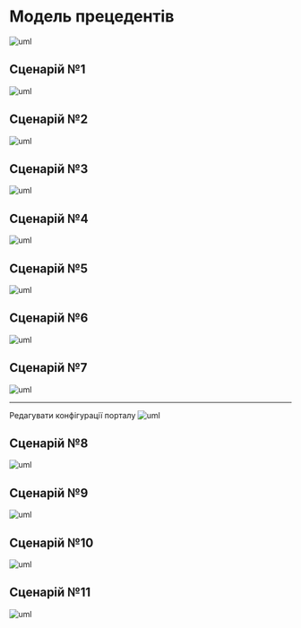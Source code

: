 # Модель прецедентів

![uml](http://www.plantuml.com/plantuml/png/XLJDRjD04BxtALRXIa6nsrjb5VN04_I6L3cjJIkviUIV6uSaHi2X8WYGaRW0uWKijuOqRfnNc7qZPhOURrnjIWuvp7xppNpVVjx3E76Z9BqCTjpJ98p40Bx8N4xbJ5uDX1kBbwaN9pi2Vtp-7HevWON2P5128Tyhv77iHJtW9oZbZC3g-4MQd8Tzm4-eu0OAM6x0Zi8WS4TXv2AapuRGEvd3gbrl0iKc-zdbnLZXrLyQUwTkx8d1mSWvFZePFXiUF1yvhyRm3GhihEJNUuvMm4p9cIicWfyCJInMn_8RbULmItq2IY6dztP0XHjcp69jOx5QbXzGqIvm3RMSewwC-8XiJNJGm58WwY_DmbrpA3MpPMQsEvKhA7Y_ba0tswPcknF7jtBDvXX8RBEslOxa5xQLRL1C17lR2DYSpx1GMzHR2OmUx3ycOWaDslnMvbHM0Ng7b1_9vJNjYYWSg6zmNmTAVGPYDzrrE22gJ9cdwXkdHJ2U3nnEWYu6NBHqaKksdhZn8V08WXhEY93lXBl7OUA9wEBrUI92luz_ulk-1jBluOSeu0uQ-0ELa9D7mj3rgtJMyWgMbDzC40jz2G9R5h36zXkapfxgWNGJDL7TCf82IuDMq50_xeBZOKstH47I2tlZCwLEL-XbOOzwKdkdQ1BdJbUvQ3rmBl1yCevX1iluSVkVMQG5VU0qopbLDGt5-mDKXAYnOqhF6nlCGADiraxlNYkTNrWkSp8mnuVOZc_yFm00)


## Сценарій №1

![uml](http://www.plantuml.com/plantuml/png/hLNTRX915BxdAIRrrYYqYHU5aYRgXGzWOcACeNQnJH0Ch3U62nPClMbAKXjwerBZ2umhbEqk2wzmvetyvkmoBBkctOjEGpe_Cz_tpNVEcTtlsBMs_Ub3ez2mwhOuicg7LhiWucOwbNghQOjthKQhlLSi5aNd-BErLtfIhHnKNppRhJm-g8gNJz-M7fNodA0V96b6Bide9FrIVOmMgaSUUfwW1VsXG8t8HyybZsu4zajQOjt9nV1RVIMf70h90uWNytnJ8-MelZfz24wD1ROfpKdcmXpJ50gdD543d84mWtiEgHEW3O0Ngb4kj2iWpO0Kg5ESaggVyM9A8T260lz0XjzVMgIjYIUDEMgGY_oSRGdK6Mo2OA4SxJpKI7K2ZovPovr8ulahX1n_2MS5TB1D-270v682tOKwmPGZUEM2j_PMPBbvjfCy4El21k27SCgF7VEZ20YQW1kTtDWx2Mo6X6wEAgB1bvcG1p9G116DlXGO1W944yszONwkAFnKJXpRa7CS27090wbwuBxPZ09thERXgaPvt5shxfgTND9cj2jqlUcw0fsFteKWdtcNv4F_QxhAn6JufXp1RvP9Dm6wRZHcBvQH7u1NNpWQSu2R0rjPbangHq5aFXrTahg8jygPY-fnydgNdFtiepe3Fmy23Jypsm3jSEqmF7cuZXTdIJGecwtDbcs9zl7x8riygDThQEjewWhz3fnh2iZJofDBfXxC9CB5S3oHbZrEvTSrcwT5Oc568MiBLxSs9xcU93-B0Kc-HzQvwEcuCuZcJND1qrD3pUzgGP0ptIYaUxHdEsjFAbdrOnfTJmiAOlKIOZYiIIjI5ff7ytyFJJQJKbd4cREYZe1edcNXG1L4kjtwrRf7_tPkyQzZjpwM2_jOm2Vz7m00)


## Сценарій №2

![uml](http://www.plantuml.com/plantuml/png/dPJFRX814CRlFCMaNWs21m-5aYRgmGSmCJ76KBlO9WY6hXV3eTtLza8qQHgQ-4SqVO4LmTA5NLxXcpVocrrOC34KkwVExinllfdvolQ1MssvRrxLStMdvigUKzrrMZcPFTaVvLgpuSgBPhtPsYeK2dAm_zRPAjwhb7SgZnvibk_iLEJn_UTtyyLrAl0L0IxHHv1MuW9zxU9AFOm4VT4ZZFI8qH0JzTSYNkW90jP56274QCRzX5WFKvRwrazFRWj-BEW8rgBtC2HdY04f4yGahUWWXjKpOTvFZ3bNc5RWIZXqWAcbhzNsErjUgaz8HpqolLdJKtrFxE26gpgr5P7vWIkBj9iYJ7sWnzhLywJ9jIHv-2JFS-UBb6DYAC9Npu0sPu2GE9-Xnw75rDjPC15yHenVp8eGCxGlWXwJ3ncFROp_CX--9KUt1KV9YgdZc9J8YAPbCKs6T1gxSvydSVjVLsndDSa_I1PjYhbNFSj6c1uwJ1HC4QelJ-VNULPAuN_RhRqCwh6frSNSaq-GlajqJ8ZPMEnfjgFfV4VQsIYjq6rVbfkSc-NI1V7aPmOooCVhvN4GfWuITtHejjMEBcMbZQRhI6l_vPuhjsgrAf_59Ss-NrZz6sECo8YNFsMUobxQgGotT8pcwr9kc-_va_K7)


## Сценарій №3

![uml](http://www.plantuml.com/plantuml/png/fPFDIW9H5CVtFiLzW2XpqS8F4MhJ0xIA2CsH0dD2fqsuy0Dq8mKH4mJsGIzmKGV7ySDN-9ytwipHcHAI1d8XzzwPy_l_x_-SoTMiVDMwlIx7oaR9KfT6lcXKOshz2nVfabcnr8LPDgkPU3okQbTtHcR_89ikP8-FakczGbQT79udTXDHAj27nXW3w5Kbtk1G0mw6cD83vjIc5bn5JIpXyly2dlBV9vjQP6CGIUEJkj1SF8SB3-vQwGKBLc8eazg-0-hkA7oiJjZ133eAFNGyOigC3Gv2XKUo-RGfTvYJ7OdspgGnawRKuofDhO05byaEq_wTXx0yLhYdhk_BfxaIWgOEWvv5ya_Izlj5Cl4g3U6uf2qJnPmE7DveQZ1ticb25aQb64obxEk_zR0UriWuXxkaGj_FKsBpUFMau8c39JnggrE6-OyrfdmsF4kj9JO6elwD2rgom4ZIwsrlIkg79VCc5SlnHVWp-m80)


## Сценарій №4

![uml](http://www.plantuml.com/plantuml/png/bPFFpj905CNtFCLDtHhaqyJ5nv-Gg0iVmCIT0Mc51AafTMDO04t01N5X518ZeZ4cBiTAfQM2ht3cZRmphGKCqNvTqTivlpFtt4kzxpOSz_dJRg5hMYwrpKRBT0gKFjcFYcNtN7fiTssdMYgLgDzvOLOlRjSgpThzkvUL6yqQFRZpw6RnLXu5bX3Om8T8b5XXBrzA3rjIPJcNO-db0dsMKmWvmWuXjWXJt3l63H7AaU8e6pczJlYKL13W9qGk-We1SmAifSUQFVn_EP2wEDROgW_moU13Wkq4OfP-Dt8vVcIt3HDZEMCforE_1NSe474j9Fp2dcs7xFPDDnvbgUNoUAsoOeTNdDrEpedZ2tKRGauOij2M_oKHtk9BaGTUl21yLRE3-EisQI8SaYV7oWhHbHOB7_HaEVSKpAG90XM5xZxIDpr5chtMdntMxuDpenfa6htysTibOQb2LwTLF_8DAJETE684P1msrIWd_DEr6XopLD0-AzSwtncny5nCvKpJirsJdCwJjalNBAl1po4cjGNl6VO3SO8z-NJlOJAAhCWvQDnHf_QpSg7ETVwl_mO0)


## Сценарій №5

![uml](http://www.plantuml.com/plantuml/png/hLNDQXDH5DxdAIvrAxK_uA99Gq5T-02282AfdTX2J2GTDv95agdj9XW8PRgnLl45nj7OQNwcht3E6_bza_GwQL8wIYyCS-_9dE_xpi-vsTftItNt_TjAhkAKNRFhb7QSUivCbzqKohMgQrxNAhNwvihAYjdV--1ihZui5hQBJnzl51vi5yspHw_MbrUpUCYf178keGGJJ_agVVa5sq_rQDMsH8OVgA_jJ83VzGXkBHbB90E9hi4E01XhyxwHRn9fIzkmZoJ8X7mcVMqIHptun19Qz9xwiBRK0zvO_KneL7GEfA5su8L0frXdiFs0rPS1h8U8ksiaJ0YQLxb9o0E467DlywDU9kOUCmE6Jtf4jGR9YkWyfJj9XDoAP9uyPv6NL-UIQo2iR_G0U1-XEvG-S3k6dr2odXYe3Y30GmByp4Hh2uWkMH8-IJv26B2DzH2cbi4stKia7sitCz_w0hwG2TDM4g4CQEDxKdMMOQG-6--VXaQ-i5jPKhhA1Uh10708j0cyYzbw91kdkdCrdycvSLrgmtwV3BKzRHWvdKmLIDbWnmOlib_2rJCl5WtWo_oKP6Pc6YbGEnlimwPszJXTuyvS9YN8M-zgpNLCVU_DhclkbSibhBzPuq1yXhZVCfG8SkBqJxO3hP5f8LnkHXhe65wC8daGfWU9Wf5wpALTIzGutovB-HiIJ6kQfiSiJaUfa-g5EmnqRJvG7kQKyBBW970aPCXgfFJyLor32Ha-7ZOwyy3D7OQsVbiDxQN86jvy8M9-uBTusNiodqjDH-rTFhS5Klpl_G40)


## Сценарій №6

![uml](http://www.plantuml.com/plantuml/png/ZLNHJXDH47tlLqpmbLH8Z0yK28dwu0UOc1XZG5eXGMfAVJ4yTBiAF91Y35aIewBn1vQbXRM5yWipV-GvJDYjR8Ax3-NUtRddd9avTrZQQY-tsk_VRbGswesshDMNL-kjYeW_sMA-qTnio-lcHhErC3Cp8rlh7-eBimyNvrSMdpwUcx-_iYZF7hrwK9qjSqA_QwpdccZi9_MNTR4RMqTJh5BXHukiMmhij-rgR85UQgf3JHrIFmEXIyXfm0Csm6wW5ngNmZpMWNKGtxSGPyQQ5745Fm5b8cWNeQJ_8vg8NlbH71mWz18HU3_M4nrfJ1qM2RU8Yd5gR4VYsZGjfUqdOi-XQsJxE1TRjr14Y07jWH1T4sS8F9RimYLbXjG4UKDysR78JyH21CI7ri5lL4hJ5zOUM3tRPSAWOoT1uC17rnB_YoHFdjD2rLcXG-n04zU34ZCdMeFuV9MdSxVeKkf_ME2byYOIVOU4OEYmUvdw7BA-kNfpLxYNxTmOsrdazTNATdEU5PC8b2K_5FmXxvKEBPGNUeXrtqCcC-nLgzMNDQVvrylRa-37A06nngXK273xI3Lw0UYfykQOgXNouNwIw4XZqh1SrWCHD_3s03JPnPuggpTHvaopx0k1R0-k6HPxNZHnA7f2Eel8vSzcirsNrlgRjRRSQpIMyUG6u1tv1hOpQ4t9E_4fjrxsaXqctAt-QTyxrzSHYtYUroAlB5_WwvnGg8x0XF0ncwmNdfI5qvvje2d7GjwJcD1dFdxufTYEIK5VlQLwwXsFzFAcw-ethmU9ZkdMu30xHKJFWpcDEhai6fw7Abn2pTrsfGyIAhKz1BbfRzkiZ6yzMOvIG1quZqCCVNvQuFP8IEU-0DedOI_KbnHSeM3jUqrTiBS7uZ2uEP4jol0mVRsW5jOcRcppNQsoXDxZF-9V)


## Сценарій №7

![uml](http://www.plantuml.com/plantuml/png/bPJ1RjD048RlUOfLkQAI8iIXIQDAm847GEA6KkhGIY56gRcW75nRAXSKK5Mb5w0WZbmioqvSkt6bFi7C6_7FsjtQe1BNXyWxtlbcvfzVsJvm-cFd_TjXQsWD7BLdzNUjSKkLZtdf3koHerxRGtkyrMwtrS7-1sjhut6lkzDx_dIp-s2dfruyUVLe_M6J3Ff60IqefA38f6DAA48ieuGzIfHyv1bxZM2_-2C5V4XBG59AIkGN43pAsRslw2UmXpZ5T4518-OPnUpYViG-Sd8A3VUOPnI1veEtv5aZsW-G5Y1b_0bP0Nl_Z1tJ4hJFPd3s6u45a08xXGHeHa65H99HumYOqwBEIfHwzb9MjxvHaKr98-Zk0h-YR8X0atRlP1twhlS6VNMDSmp0HveUi8l2vtg0Ej8QxLwxL9ydDprFp4rjQdFQLE8uSPQKOx_mMAehNr9QwNxjRokkTSeYDGzDgkWpTZKdr-WJTVMx34Lwi7a1kieK0fc8TYd28XQAoH2SN-lPCTYHxLXglFzcpr7t1eC-dXivnJbVWPvBZu3arKzcbIO8lJJkTh5gygHuEwc9S-j0gwKvfKYsg5MV0WjABDeYk2WzEls_hpgLbThlEgrjZ8C_gpy0)


------
Редагувати конфігурації порталу
![uml](http://www.plantuml.com/plantuml/png/ZPJ1ojf058NtUOf1rwPDe0j5n69VmPqWOp8KgQR5950e1JMbtHGifUYoXRv0K4E3qVWATzweTyRyyqT81hCmE7FcE-VUEwJl1tGHXFEPyO4wx-XRHeQ3DsFBV4a-6QHuGfyvr6UaqPtqXeFng-wBIM_amHz8u0Wn77W4UuZv6b829yZXmh_mhLZcIrp-ohTyHr1_XPmlKHL3ngC6eJuHCDAab35AfTjdGxwe4xnVa0RyGFuPKHT4hFXQujQ28a-_TkTJZpGPFkssF6TKfJMj8kzVk0e2Piq44waRefPYE6DyL9q47rBfTwlh6whtAk_Ogd5HFhyXGK821_JPe4iaEyDNS1LOoE7qc8_6INdj81O4PArAKv3zp_XtqRAHLqBgeRQs0Dcg_0bTKmB4zswsnisqT1T93UPHfxhARDtu_y6URz5GZh_KgfhWfT2_88TZ4HP_4ZZpg0JGv569Va8gwyuWrM1imv2WstLlkQsUt54NlcW1CKFpjjCXx6F0FDT_thMrkvOwBVzLAgHcfZIrAkMaLocQMkcGgUVCGfULOzy5iwiAGyDAXT775txM_WC0)



## Сценарій №8

![uml](http://www.plantuml.com/plantuml/png/fPJFhj9G4CRtVOhp0EOA2rtSSibDTEC3k3B6NAH44wG6wiQmG9h0XeWIWYj0uWlKMgJyARp2Ds_aTmvOIwAXYIGqFUdCxvlvPjhRbdVNzDwzgLjrf-QfLyvTrMbQwlHBRqerj-6fbsxTRTuK2WNLUltUkIa-B9SgvIUFhqltAsNrzD6B1rV5gsAU74mHO8KGmJ4NSoobWoL-O2j39E9B5x6I3pWWvdMFZS86UyRmA5tnTQxqPO8mbzutwICWA45CJdnI_OG8Ep8IcHXgXp5ThN9FON5KOaqx17aqqXuYLhTZoM6gCw96H9hkYbgvQ5z9Mf6qbG6pM5UMHVftNIr-CYeXS_Z7gutu_-VLI7j4tO_IrzLgSgmnXFHer9SBJUNIc9bPq2CpaJKrf6TQ2QH3xjfed2ETHlNtUffp-z_ZQwUPPhlJqxM-O6h2Z5My6zCiKyh1E9V6FiCYn_8zju-rdAzBEwE8EVFOAF-HyN6W4EX6iILWfV0POzlA99mcV33p3VNx8EEpDy6-sBv-dYNEpDEOqVvVMHcxtBUsTKkh-KNu1G00)


## Сценарій №9

![uml](http://www.plantuml.com/plantuml/png/ZPDFpj9G5CNdhE8km2WCTC0VGg8J5-3OW9HeWjH0dHW620OcHWqnC08bke3QG2YbhLiuRqVVUQ_zcZ9elZuISWkytpdtt4jdudJ7piVtmyhG6ZZorkhshN55qfCLpO4zSkIDFRJ7hMgrAfDtdwnMxLcxsMk_V55lFkcrvTNprqyVr_Ihp2tiuE8C3svo6rkuwhEQ8-RxGd_EsXVrHMrmLL_LNCrAOV-ebGOXWey0VWh_WID2aYAr8Puik4PgzaXmW6-4JmZXbjBuXHC99nnfD4GCBzDPK-Ee6o2FMgLelqawasIwrBvIrj-iS-rsIUVV1O4sdHXEKrhnPrufeRMEXCXlQgND2LFoDIQbRn_eePJ6taJFICm0BaBEalr5r9YHUp4QjqXhrBzVE_CyBPxMDBjfjZPxgWjsoS9GFc3rKxIa82R9HoGu2rrSpOpfXamJMl79xvrQD19ZjwiopSiVj3qT9gNfuRzn4YCGbh7syKztOQ89rQ80NzotyEJbzkPR7w4HX9UCBF5WqdVJ_FDU4fbSXFQ7HgN3-FdllmC0)


## Сценарій №10

![uml](http://www.plantuml.com/plantuml/png/SYWkIImgAStDuSf9JIjHo4XDJ4ajubA00ZZ39Yq_hqGXEJydlyZMmC10eJYpAjNMqCpE9idEqyNAHZ_9JY7KETvKpn08ZG2DKpjEmq0Kx3d5TZIS86au3BJ00LB4CKeQX564J1K-uW9BI8W3jhd2p8sOVGRBZeYoZQLTUJupxsqC2WjuRB24Rz1umffZhF6EBsQec7A2mk5RbpMlcUlw9ehubJDu9gXGu1F5B_qTLYZ5KZ5dmebOlGHgZaySNb24EucNy34QhTaLKs5gB5kTENFT9cPVMb5ipsBQC0q9XPAlBXTgl0Mt-D1V5IfcpipAUeWJ8ZfzT6nIC0sbSXQPP1vQalAj4F8hRXH6uZbLLGy7OaLfFDeqr9BDP1lyJosCjmnRq-XJdb-S_UsYdKVx1pXgaRRAxMdWiB1_L8iYUjwx8Ed4KHupsrFQi97hxyIeIsfLs5vwWRIi8cw7P05tjdPuC46loS7EMn1Atl_bx2I_l1eUdQerlUGV)


## Сценарій №11

![uml](http://www.plantuml.com/plantuml/png/jLJTQjH05BxFKnpmLkgke1VDTYce5pw084YHhKrGM3UoZJUo5sc3zKP4IkdUs5Nn1P9jwwPfcxp2cJVocpDnt21k8c9AsSnalf_vpfdPt0q7u_3row4pzFoGddk37M_iKFNObvuVZ49w5Wo3yKQdqw7T5s-yZUxTVc-x__3-Uk_MTfyUtNjwPwsBlzjhtJOuFk645ppdnE3v2v_p6UPELQndrJvdnAMAC8KXSSu51fdQK_lLYdUSj5BwfbUgFRxc32nPfVSHQbVgcA_LiN16eWcDcyHVZGuSNRNK-CpdOC0EL0nCmNEhSmYDCx35u8DM6pR9OW6cI_KUAFYgkAR6CISscN_9vL3d0OqFGC0P8Q9CI19rW52c8jh8H0yUwygl21HcJJhudnlJYsfbR3VoLqt7CoadOfQYNX043v0Pab4HY2_grkN56-tyx6yPJ_viU6AHSZpiQ9tun7Gcv7Ey7P4fHYvcIivLR1VJauQMtdADZtgtJPRLf7V0d0hckoX2kXG31UUalrQLBtKKwgqLS1jtMKiRQZDEmH292kWAlHZ0L4ENVBiMCmf2Z-JYkE7x0po_QgUxzHCNy7p96L15xPDf6Jk5qWYNipBftqEsGKyvhSxVANw1slgF9fkADZETAGVhgFaACqwNEYvuvJgRKCEj_0C0)
